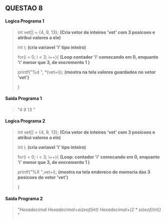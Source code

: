## QUESTAO 8

#### Logica Programa 1

>
>int vet[] = {4, 9, 13}; __(Cria vetor de inteiros 'vet' com 3 posicoes e atribui valores a ele)__
>
>int i;  __(cria variavel 'i' tipo inteiro)__
>
>for(i = 0; i < 3; i++){ __(Loop contador 'i' comecando em 0, enquanto 'i' menor que 3,  de encremento 1 )__
>
>    printf("%d ", *(vet+i)); __(mostra na tela valores guardados no vetor 'vet')__
>
>    }
>

#### Saida Programa 1
>
> "4 9 13 "
>
#### Logica Programa 2

>
>int vet[] = {4, 9, 13}; __(Cria vetor de inteiros 'vet' com 3 posicoes e atribui valores a ele)__
>
>int i;  __(cria variavel 'i' tipo inteiro)__
>
>for(i = 0; i < 3; i++){ __(Loop: contador 'i' comecando em 0, enquanto 'i' menor que 3, de encremento 1 )__
>
>   printf("%X ",vet+i); __(mostra na tela endereco de memoria das 3 posicoes do vetor 'vet')__
>
>  }
>

#### Saida Programa 2
>
> "*Hexadecimal* *Hexadecimal+sizeof(int)* *Hexadecimal+(2 * sizeof(int))* "
>
